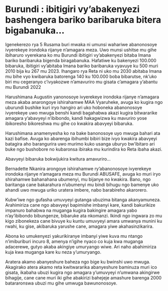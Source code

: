 # Burundi : ibitigiri vy’abakenyezi bashengera bariko baribaruka bitera bigabanuka…

Igenekerezo rya 5 Rusama buri mwaka ni umunsi wahariwe abanonosoye ivyerekeye irondoka rijanye n’amagara meza. Uwo munsi ushitse mu gihe ibiharuro vyerekana ko mu Burundi ibitigiri vy’abakenyezi bitaba Imana bariko baribaruka bigenda biragabanuka. Hafatiwe ku bakenyezi 100.000 bibaruka, ibitigiri vy’abitaba Imana bariko baribaruka vyavuye ku 500 muri 2010 bija ku 267 mu 2023. Ihangaro rya Reta ni uko mu 2030 abitaba Imana mu bihe vyo kwibaruka batorenga 140 ku 100.000 boba bibarutse, nk’uko biri mu cegeranyo c’ivyakozwe n’amavuriro mu gisata c’amagara y’abantu mu Burundi 2022

Harushimana Augustin yanonosoye ivyerekeye irondoka rijanye n’amagara meza akaba anarongoye ishirahamwe MAA Vyaruheke, avuga ko kugira ngo uburundi bushike kuri iryo hangiro ari uko hoboneka abanonosoye ivyerekeye uwo mwuga benshi kandi bagahabwa akazi kugira bitwararike amagara y’abavyeyi n’ibibondo, kandi hakagwizwa ku mavuriro yose ibikoresho bikoreshwa mu gihe co kwakira abavyeyi bibaruka.

Harushimana anamenyesha ko na bake banonosoye uyo mwuga bahari ata kazi bafise. Avuga ko abarenga ibihumbi bibiri bize ivyo kwakira abavyeyi batagira aho barangurira uwo murimo kuko usanga uburyo bw’ibitaro ari buke ngo bushobore no kubaronsa ibiraka mu kurindira ko Reta ibaha akazi.

Abavyeyi bibaruka bokwijukira kwitura amavuriro…

Bernadette Nkanira arongoye ishirahamwe ry’abanonosoye ivyerekeye irondoka rijanye n’amagara meza mu Burundi ABUSAFE, avuga ko muri iryo shirahamwe bahanahana ubumenyi, mu bijanye no kwakira. Bano, ngo baritanga cane bakarahura n’ubumenyi mu bindi bihugu ngo bamenye uko ahandi uwo mwuga uriko uratera imbere, nabo barabireho akarorero.

Kubw’iwe ngo gufasha umuvyeyi gutanga ubuzima bitanga akanyamuneza. Arahimiriza cane ngo abavyeyi bapimishe imbanyi kare, kandi bakurikize impanuro bahabwa na muganga kugira bakingire amagara yabo n’ay’ibibondo bibungenze, bibaruke ata nkomanzi. Ikindi ngo ingwara zo mu kigo zibonekeza cane bivuye ku kuntu umuvyeyi amara umwanya munini ku rwahi, ku gise, akibaruka yarushe cane, amagara yiwe akahasinzikarira.

Abona ko umukenyezi yakurikiranye imbanyi yiwe kuva mu ntango n’imiburiburi incuro 8, amenya n’igihe nyaco co kuja kwa muganga adacerewe, gutyo akaba akingiye umuryango wiwe. Ari naho abahimiriza kuja kwa muganga kare ku neza y’umuryango.

Aratera akamo abanyeshure baheza ngo bige ku bwinshi uwo mwuga. Akagirako atera akamo reta kwitwararika abanyeshure baminuza muri ico gisata, ikabaha ubuzi kugira ngo amagara y’umuvyeyi n’umwana akingirwe bihagije, cane cane muri iki gihe abakirizi bahejeje amashure barenga 2000 batararonswa ubuzi mu gihe umwuga bawunonosoye.